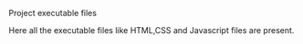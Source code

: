 Project executable files

Here all the executable files like HTML,CSS and Javascript files are present.
